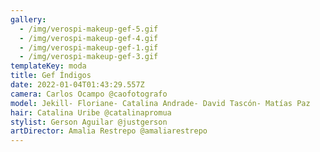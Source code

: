 ```yaml
---
gallery:
  - /img/verospi-makeup-gef-5.gif
  - /img/verospi-makeup-gef-4.gif
  - /img/verospi-makeup-gef-1.gif
  - /img/verospi-makeup-gef-3.gif
templateKey: moda
title: Gef Índigos
date: 2022-01-04T01:43:29.557Z
camera: Carlos Ocampo @caofotografo
model: Jekill- Floriane- Catalina Andrade- David Tascón- Matías Paz
hair: Catalina Uribe @catalinapromua
stylist: Gerson Aguilar @justgerson
artDirector: Amalia Restrepo @amaliarestrepo
---
```

